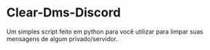 # Clear-Dms-Discord
Um simples script feito em python para você utilizar para limpar suas mensagens de algum privado/servidor.
